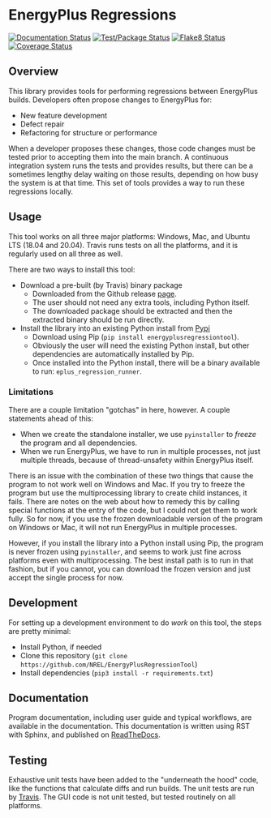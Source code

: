 # EnergyPlus Regressions

[![Documentation Status](https://readthedocs.org/projects/energyplusregressiontool/badge/?version=latest)](https://energyplusregressiontool.readthedocs.io/en/latest/?badge=latest)
[![Test/Package Status](https://img.shields.io/github/workflow/status/NREL/EnergyPlusRegressionTool/Flake8/master?label=flake8)](https://github.com/NREL/EnergyPlusRegressionTool/actions/workflows/flake8.yml)
[![Flake8 Status](https://img.shields.io/github/workflow/status/NREL/EnergyPlusRegressionTool/Build%20Package%20and%20Run%20Tests/master?label=build%2Fpackage)](https://github.com/NREL/EnergyPlusRegressionTool/actions/workflows/build_and_test.yml)
[![Coverage Status](https://coveralls.io/repos/github/NREL/EnergyPlusRegressionTool/badge.svg?branch=master)](https://coveralls.io/github/NREL/EnergyPlusRegressionTool?branch=master)

## Overview

This library provides tools for performing regressions between EnergyPlus builds.
Developers often propose changes to EnergyPlus for:

 - New feature development
 - Defect repair
 - Refactoring for structure or performance

When a developer proposes these changes, those code changes must be tested prior to accepting them into the main branch.
A continuous integration system runs the tests and provides results, but there can be a sometimes lengthy delay waiting on those results, depending on how busy the system is at that time.
This set of tools provides a way to run these regressions locally.

## Usage

This tool works on all three major platforms: Windows, Mac, and Ubuntu LTS (18.04 and 20.04).
Travis runs tests on all the platforms, and it is regularly used on all three as well.

There are two ways to install this tool:
 - Download a pre-built (by Travis) binary package 
   - Downloaded from the Github release [page](https://github.com/NREL/EnergyPlusRegressionTool/releases/latest).
   - The user should not need any extra tools, including Python itself.
   - The downloaded package should be extracted and then the extracted binary should be run directly.
 - Install the library into an existing Python install from [Pypi](https://pypi.org/project/EnergyPlusRegressionTool/1.8.7/) 
   - Download using Pip (`pip install energyplusregressiontool`).
   - Obviously the user will need the existing Python install, but other dependencies are automatically installed by Pip.
   - Once installed into the Python install, there will be a binary available to run: `eplus_regression_runner`. 

### Limitations

There are a couple limitation "gotchas" in here, however.  A couple statements ahead of this:
 - When we create the standalone installer, we use `pyinstaller` to _freeze_ the program and all dependencies.
 - When we run EnergyPlus, we have to run in multiple processes, not just multiple threads, because of thread-unsafety within EnergyPlus itself.
 
There is an issue with the combination of these two things that cause the program to not work well on Windows and Mac.
If you try to freeze the program but use the multiprocessing library to create child instances, it fails.
There are notes on the web about how to remedy this by calling special functions at the entry of the code, but I could not get them to work fully.
So for now, if you use the frozen downloadable version of the program on Windows or Mac, it will not run EnergyPlus in multiple processes.

However, if you install the library into a Python install using Pip, the program is never frozen using `pyinstaller`, and seems to work just fine across platforms even with multiprocessing.
The best install path is to run in that fashion, but if you cannot, you can download the frozen version and just accept the single process for now.

## Development

For setting up a development environment to do _work_ on this tool, the steps are pretty minimal:
 - Install Python, if needed
 - Clone this repository (`git clone https://github.com/NREL/EnergyPlusRegressionTool`)
 - Install dependencies (`pip3 install -r requirements.txt`)

## Documentation

Program documentation, including user guide and typical workflows, are available in the documentation.
This documentation is written using RST with Sphinx, and published on [ReadTheDocs](https://energyplusregressiontool.readthedocs.io/en/latest/).

## Testing

Exhaustive unit tests have been added to the "underneath the hood" code, like the functions that calculate diffs and run builds.
The unit tests are run by [Travis](https://travis-ci.org/NREL/EnergyPlusRegressionTool).
The GUI code is not unit tested, but tested routinely on all platforms.
